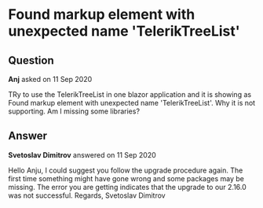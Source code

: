 # Found markup element with unexpected name 'TelerikTreeList'

## Question

**Anj** asked on 11 Sep 2020

TRy to use the TelerikTreeList in one blazor application and it is showing as Found markup element with unexpected name 'TelerikTreeList'. Why it is not supporting. Am I missing some libraries?

## Answer

**Svetoslav Dimitrov** answered on 11 Sep 2020

Hello Anju, I could suggest you follow the upgrade procedure again. The first time something might have gone wrong and some packages may be missing. The error you are getting indicates that the upgrade to our 2.16.0 was not successful. Regards, Svetoslav Dimitrov
